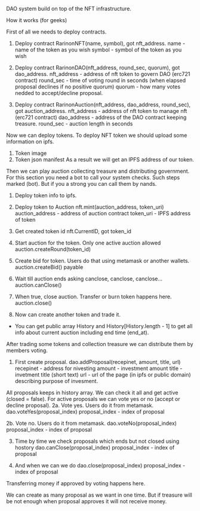 DAO system build on top of the NFT infrastructure.

How it works (for geeks)

First of all we needs to deploy contracts.

1. Deploy contract RarinonNFT(name, symbol), got nft_address.
name - name of the token as you wish
symbol - symbol of the token as you wish

2. Deploy contract RarinonDAO(nft_address, round_sec, quorum), got dao_address.
nft_address - address of nft token to govern DAO (erc721 contract)
round_sec - time of voting round in seconds (when elapsed proposal declines if no positive quorum)
quorum - how many votes nedded to accept/decline proposal.

3. Deploy contract RarinonAuction(nft_address, dao_address, round_sec), got auction_address.
nft_address - address of nft token to manage nft (erc721 contract)
dao_address - address of the DAO contract keeping treasure.
round_sec - auction length in seconds

Now we can deploy tokens. To deploy NFT token we should upload some information on ipfs.
1. Token image
2. Token json manifest
As a result we will get an IPFS address of our token.


Then we can play auction collecting treasure and distributing government.
For this section you need a bot to call your system checks. Such steps marked (bot).
But if you a strong you can call them by nands.

1. Deploy token info to ipfs.

2. Deploy token to Auction
nft.mint(auction_address, token_uri)
auction_address - address of auction contract
token_uri - IPFS address of token

3. Get created token id
nft.CurrentID, got token_id

4. Start auction for the token. Only one active auction allowed
auction.createRound(token_id)

5. Create bid for token. Users do that using metamask or another wallets.
auction.createBid() payable

6. Wait till auction ends asking canclose, canclose, canclose...
auction.canClose()

7. When true, close auction. Transfer or burn token happens here.
auction.close()

8. Now can create another token and trade it.

* You can get public array History and History[History.length - 1] to get all 
info about current auction including end time (end_at).


After trading some tokens and collection treasure we can distribute them by members voting.

1. First create proposal.
dao.addProposal(recepinet, amount, title, url)
recepinet - address for nivesting
amount - investment amount
title - invetment title (short text)
url - url of the page (in ipfs or public domain) describing purpose of invesment.

All proposals keeps in history array. We can check it all and get active (closed = false).
For active proposals we can vote yes or no (accept or decline proposal).
2a. Vote yes. Users do it from metamask.
dao.voteYes(proposal_index)
proposal_index - index of proposal

2b. Vote no. Users do it from metamask.
dao.voteNo(proposal_index)
proposal_index - index of proposal

3. Time by time we check proposals which ends but not closed using hostory
dao.canClose(proposal_index)
proposal_index - index of proposal

4. And when we can we do
dao.close(proposal_index)
proposal_index - index of proposal

Transferring money if approved by voting happens here.

We can create as many proposal as we want in one time. 
But if treasure will be not enough when proposal approves it will not receive money.